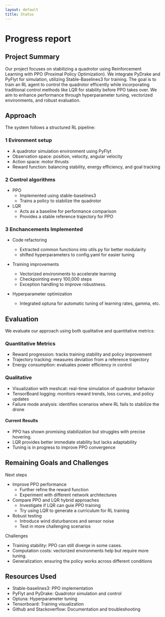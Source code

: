 ```yaml
---
layout: default
title: Status
---
```


# Progress report


## Project Summary

Our project focuses on stabilizing a quadrotor using Reinforcement Learning with PPO (Proximal Policy Optimization). We integrate PyDrake and PyFlyt for simulation, utilizing Stable-Baselines3 for training. The goal is to train an RL agent to control the quadrotor efficently while incorporating traditional control methods like LQR for stability before PPO takes over. We aim to enhance performance through hyperparameter tuning, vectorized environments, and robust evaluation. 

## Approach

The system follows a structured RL pipeline:

### 1 Evironment setup

- A quadrotor simulation environment using PyFlyt
- Observation space: position, velocity, angular velocity
- Action space: motor thrusts
- Reward function: balancing stability, energy efficiency, and goal tracking

### 2 Control algorithms

- PPO 
   - Implemented using stable-baselines3
   - Trains a policy to stabilize the quadrotor
 - LQR 
   - Acts as a baseline for performance comparison
   - Provides a stable reference trajectory for PPO

### 3 Enchancements Implemented

 - Code refactoring
    - Extracted common functions into utils.py for better modularity
    - shifted hyperparameters to config.yaml for easier tuning

 - Training improvements
   - Vectorized environments to accelerate learning
   - Checkpointing every 100,000 steps
   - Exception handling to improve robustness.

 - Hyperparameter optimization
   - Integrated optuna for automatic tuning of learning rates, gamma, etc.

## Evaluation

We evaluate our approach using both qualitative and quantitative metrics:

### Quantitative Metrics

- Reward progression: tracks training stability and policy improvement
- Trajectory tracking: measures deviation from a reference trajectory
- Energy consumption: evaluates power efficiency in control

### Qualitative 

- Visualization with meshcat: real-time simulation of quadrotor behavior
- TensorBoard logging: monitors reward trends, loss curves, and policy updates
- Failure mode analysis: identifies scenarios where RL fails to stabilize the drone

#### Current Results

- PPO has shown promising stabilization but struggles with precise hovering.
- LQR provides better immediate stability but lacks adaptability
- Tuning is in progress to improve PPO convergence

## Remaining Goals and Challenges

Next steps

- Improve PPO performance
  - Further refine the reward function
  - Experiment with different network architectures
- Compare PPO and LQR hybrid approaches
  - Investigate if LQR can guie PPO training
  - Try using LQR to generate a curriculum for RL training
- Robust testing
  - Introduce wind disturbances and sensor noise
  - Test in more challenging scenarios

Challenges

- Training stability: PPO can still diverge in some cases.
- Computation costs: vectorized environments help but require more tuning.
- Generalization: ensuring the policy works across different conditions

## Resources Used

- Stable-baselines3: PPO implementation
- PyFlyt and PyDrake: Quadrotor simulation and control
- Optuna: Hyperparameter tuning
- Tensorboard: Training visualization
- Github and Stackoverflow: Documentation and troubleshooting